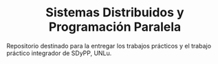 <h1 align="center">Sistemas Distribuidos y Programación Paralela</h1>

<p align="center">

Repositorio destinado para la entregar los trabajos prácticos y el trabajo práctico integrador de SDyPP, UNLu.

</p>
